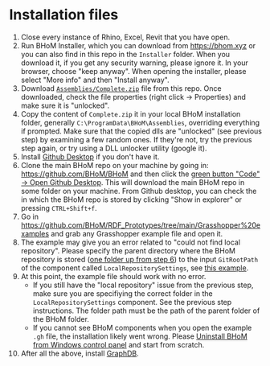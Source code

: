 # Installation files
1. Close every instance of Rhino, Excel, Revit that you have open.
1. Run BHoM Installer, which you can download from https://bhom.xyz or you can also find in this repo in the `Installer` folder. When you download it, if you get any security warning, please ignore it. In your browser, choose "keep anyway". When opening the installer, please select "More info" and then "Install anyway".
1. Download [`Assemblies/Complete.zip`](https://github.com/BIM-with-KGs/Installation_files/tree/main/Assemblies) file from this repo. Once downloaded, check the file properties (right click -> Properties) and make sure it is "unlocked".
1. Copy the content of `Complete.zip` it in your local BHoM installation folder, generally `C:\ProgramData\BHoM\Assemblies`, overriding everything if prompted. Make sure that the copied dlls are "unlocked" (see previous step) by examining a few random ones. If they're not, try the previous step again, or try using a DLL unlocker utility (google it).
1. Install [Github Desktop](https://desktop.github.com/) if you don't have it.
1. Clone the main BHoM repo on your machine by going in: https://github.com/BHoM/BHoM and then click the [green button "Code" -> Open Github Desktop](https://user-images.githubusercontent.com/6352844/175961105-d8e4de3f-ad3f-4610-bfeb-32b8ee51a0cc.png). This will download the main BHoM repo in some folder on your machine. From Github desktop, you can check the in which the BHoM repo is stored by clicking "Show in explorer" or pressing `CTRL+Shift+f`.
1. Go in https://github.com/BHoM/RDF_Prototypes/tree/main/Grasshopper%20examples and grab any Grasshopper example file and open it. 
1. The example may give you an error related to "could not find local repository". Please specify the parent directory where the BHoM repository is stored ([one folder up from step 6](https://user-images.githubusercontent.com/6352844/175962806-0dccdedb-8759-4d65-9d18-9e149ea3621b.png)) to the input `GitRootPath` of the component called `LocalRepositorySettings`, see [this example](https://user-images.githubusercontent.com/6352844/175962449-8877f7c8-9deb-4db6-9830-3dd062b7156c.png
).
1. At this point, the example file should work with no error. 
    - If you still have the "local repository" issue from the previous step, make sure you are specifiying the correct folder in the `LocalRepositorySettings` component. See the previous step instructions. The folder path must be the path of the parent folder of the BHoM folder.
    - If you cannot see BHoM components when you open the example `.gh` file, the installation likely went wrong. Please [Uninstall BHoM from Windows control panel](https://user-images.githubusercontent.com/6352844/175970063-cc689283-52be-4db9-86a2-094a13b63d8e.png) and start from scratch.
1. After all the above, install [GraphDB](https://www.ontotext.com/products/graphdb/).


